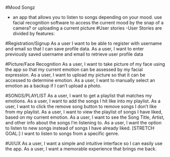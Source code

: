 #Mood Songz
 -	an app that allows you to listen to songs depending on your mood.
use facial recognition software to access the current mood by the snap of a camera? or uploading a current picture
#User stories
-User Stories are divided by features:

#Registration/Signup
As a user I want to be able to register with username and email so that I can save profile data.
As a user, I want to enter previously saved username and email to retrieve user profile data

#Picture/Face Recognition
As a user, I want to take picture of my face using the app so that my current emotion can be assessed by my facial expression.
As a user, I want to upload my picture so that it can be accessed to determine emotion.
As a user, I want to manually select an emotion as a backup if I can’t upload a photo.

#SONGS/PLAYLIST
As a user, I want to get a playlist that matches my emotions.
As a user, I want to add the songs I hit like into my playlist.
As a user, I want to click the remove song button to remove songs I don’t like from my playlist.
As a user, I want to view the playlist of songs I have liked, based on my current emotion.
As a user, I want to see the Song Title, Artist, and other info about the songs I’m listening to.
As a user, I want the option to listen to new songs instead of songs I have already liked.
[STRETCH GOAL:] I want to listen to songs from a specific genre.

#UI/UX
As a user, I want a simple and intuitive interface so I can easily use the app.
As a user, I want a memorable experience that brings me back.
